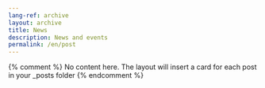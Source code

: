 ```yaml
---
lang-ref: archive
layout: archive
title: News
description: News and events
permalink: /en/post
---
```

{% comment %}
  No content here. The layout will insert a card for each post in your _posts folder
{% endcomment %}